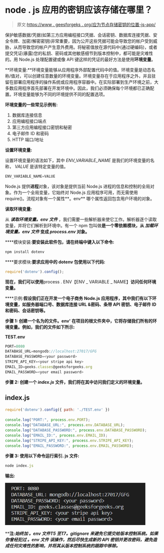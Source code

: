 # node . js 应用的密钥应该存储在哪里？

> 原文:[https://www . geesforgeks . org/应为节点存储密钥的位置-js-app/](https://www.geeksforgeeks.org/where-should-secret-keys-should-be-stored-for-a-node-js-app/)

保护敏感数据/凭据(如第三方应用编程接口凭据、会话密钥、数据库连接凭据、安全令牌、加密/解密密钥)非常重要，因为公开这些凭据可能会导致您的帐户受到威胁，从而导致您的帐户产生意外费用。将秘密值放在源代码中(通过硬编码)，或者提交凭证(暴露)您的私钥、密码或其他敏感细节到版本控制中，都可能是灾难性的。用 Node.js 处理配置键或像 API 键这样的凭证的最好方法是使用**环境变量**。

**环境变量:**环境变量能够从应用程序外部配置代码中的值。环境变量是动态名称/值对，可以创建任意数量的环境变量。环境变量存在于应用程序之外，并且驻留在部署应用程序的操作系统或应用程序容器中。在实际部署到生产环境之前，大多数应用程序首先部署在开发环境中。因此，我们必须确保每个环境都已正确配置。环境变量能够为不同的环境提供不同的配置选项。

**环境变量的一些常见示例有:**

1.  数据库连接信息
2.  应用编程接口端点
3.  第三方应用编程接口密钥和秘密
4.  电子邮件 ID 和密码
5.  HTTP 端口/地址

**设置环境变量:**

设置环境变量的语法如下，其中 *ENV_VARIABLE_NAME* 是我们的环境变量的名称， *VALUE* 是该特定变量的值。

```js
ENV_VARIABLE_NAME=VALUE
```

Node.js 提供**进程**对象，该对象是提供当前 Node.js 进程的信息和控制的全局对象。作为一个全局变量，它始终对 Node.js 应用程序可用，而无需使用 require()。流程对象有一个属性**。env** 哪个属性返回包含用户环境的对象。

**读取环境变量:**

从 ***读取环境变量。env 文件*** ，我们需要一些解析器来使它工作。解析器逐个读取变量，并将它们解析到环境中。有一个 npm 包叫做[](https://www.npmjs.com/package/dotenv)**是一个零依赖模块，从 ***加载环境变量。env 文件*** 变成 *process.env* 对象。**

****模块安装:**要安装此软件包，请在终端中键入以下命令:**

```js
npm install dotenv
```

****要求模块:**要求应用中的 **dotenv** 包使用以下代码:**

```js
require('dotenv').config();
```

**现在，我们可以使用**process . ENV【ENV _ VARIABLE _ NAME】**访问任何环境变量。**

****示例:**假设我们正在开发一个电子商务 Node.js 应用程序，其中我们有以下环境变量，如服务器端口号、数据库连接 URL &密码、条带 API 密钥、电子邮件 ID 和密码、会话密钥等。**

****步骤 1:** 创建一个名为**的文件。env'** 在项目的根文件夹中，它将存储我们所有的环境变量。例如，我们的文件如下所示:**

****TEST.env****

```js
PORT=8080
DATABASE_URL=mongodb://localhost:27017/GFG
DATABASE_PASSWORD=<your password>
STRIPE_API_KEY=<your stripe api key>
EMAIL_ID=geeks.classes@geeksforgeeks.org
EMAIL_PASSWORD=<your email password>
```

****步骤 2:** 创建一个 *index.js* 文件，我们将在其中访问我们定义的环境变量。**

## **index.js**

```js
require('dotenv').config({ path: './TEST.env' })

console.log("PORT:", process.env.PORT);
console.log("DATABASE_URL:", process.env.DATABASE_URL);
console.log("DATABASE_PASSWORD:", process.env.DATABASE_PASSWORD);
console.log("EMAIL_ID:", process.env.EMAIL_ID);
console.log("STRIPE_API_KEY:", process.env.STRIPE_API_KEY);
console.log("EMAIL_PASSWORD:", process.env.EMAIL_PASSWORD);
```

****步骤 3:** 使用以下命令运行**索引. js** 文件:**

```js
node index.js
```

****输出:****

**![](img/fe7e5da6fe6441a69dc341d09a191fed.png)**

****注:**始终加 ***。env 文件**T5 至*T7。gitignore* 来避免它提交给版本控制系统。如果你曾经犯过 ***。env 文件*** 误操作，然后尽快生成新的 API 密钥并更改密码，避免造成任何灾难性的影响，并将其从版本控制系统的跟踪中移除。***